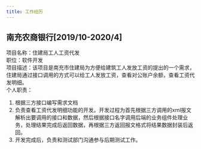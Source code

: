 ```yaml
---
title: 工作经历
---
```


## 南充农商银行[2019/10-2020/4]

项目名称：住建局工人工资代发  
职位：软件开发  
项目描述：该项目是南充市住建局为方便给建筑工人发放工资的提出的一个需求，住建局通过接口调用的方式可以给工人发放工资，查看对公账户余额，查看工资代发明细。  
个人职责：  
1.	根据三方接口编写需求文档
2.	负责查看工资代发明细功能的开发。开发过程为首先根据三方调用的xml报文解析出要调用的接口和数据，然后根据接口名字调用后端的业务组件处理业务，处理结果完成后返回数据，再根据三方返回报文格式将结果数据封装后返回。
3.	开发完成后，负责和测试部门沟通参与后期测试工作。
